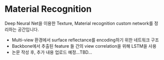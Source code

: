 # Material Recognition 

Deep Neural Net을 이용한 Texture, Material recognition custom network를 정리하는 공간입니다.


- Multi-view 환경에서 surface reflectance를 encoding하기 위한 네트워크 구조
- Backbone에서 추출된 feature 들 간의 view correlation을 위해 LSTM을 사용
- 논문 작성 후, 추가 내용 업로드 예정...TBD...
